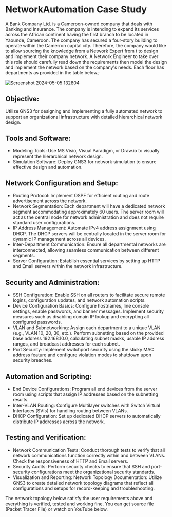 # NetworkAutomation Case Study



A Bank Company Ltd. is a Cameroon-owned company that deals with Banking and Insurance. The company is intending to expand its services across the African continent having the first branch to be located in Yaounde, Cameroon. The company has secured a four-story building to operate within the Camerron capital city. Therefore, the company would like to allow sourcing the knowledge from a Network Expert from t to design and implement their company network. A Network Engineer to take over this role should carefully read down the requirements then model the design and implement the network based on the company's needs. Each floor has departments as provided in the table below.;

![Screenshot 2024-05-05 132804](https://github.com/LKLespa/creative-skills-hub-2/assets/123896407/4106cfd0-1e89-40f0-9f5c-b300cf42cd97)



## Objective: 
Utilize GNS3 for designing and implementing a fully automated network to support an organizational infrastructure with detailed hierarchical network design.

## Tools and Software:
- Modeling Tools:
   Use MS Visio, Visual Paradigm, or Draw.io to visually represent the hierarchical network design.
- Simulation Software:
   Deploy GNS3 for network simulation to ensure effective design and automation.
## Network Configuration and Setup:
- Routing Protocol:
   Implement OSPF for efficient routing and route advertisement across the network.
- Network Segmentation:
  Each department will have a dedicated network segment accommodating approximately 60 users. The server room will act as the central node for network administration and does not require standard user configurations.
- IP Address Management:
   Automate IPv4 address assignment using DHCP. The DHCP servers will be centrally located in the server room for dynamic IP management across all devices.
- Inter-Department Communication:
  Ensure all departmental networks are interconnected, allowing seamless communication between different segments.
- Server Configuration:
 Establish essential services by setting up HTTP and Email servers within the network infrastructure.
## Security and Administration:
- SSH Configuration:
  Enable SSH on all routers to facilitate secure remote logins, configuration updates, and network automation scripts.
- Device Configuration Basics:
 Configure hostnames, line console settings, enable passwords, and banner messages. Implement security measures such as disabling domain IP lookup and encrypting all configured passwords.
- VLAN and Subnetworking:
 Assign each department to a unique VLAN (e.g., VLAN 10, 20, 30, etc.). Perform subnetting based on the provided base address 192.168.10.0, calculating subnet masks, usable IP address ranges, and broadcast addresses for each subnet.
- Port Security:
   Implement switchport security using the sticky MAC address feature and configure violation modes to shutdown upon security breaches.
## Automation and Scripting:
- End Device Configurations:
   Program all end devices from the server room using scripts that assign IP addresses based on the subnetting results.
- Inter-VLAN Routing:
   Configure Multilayer switches with Switch Virtual Interfaces (SVIs) for handling routing between VLANs.
- DHCP Configuration:
  Set up dedicated DHCP servers to automatically distribute IP addresses across the network.
## Testing and Verification:
- Network Communication Tests:
   Conduct thorough tests to verify that all network communications function correctly within and between VLANs. Check the responsiveness of HTTP and Email servers.
- Security Audits:
   Perform security checks to ensure that SSH and port-security configurations meet the organizational security standards.
- Visualization and Reporting:
Network Topology Documentation: Utilize GNS3 to create detailed network topology diagrams that reflect all configurations and setups for record-keeping and troubleshooting.

The network topology below satisfy the user requirements above and everything is verified, tested and working fine. You can get source file (Packet Tracer File) or watch on YouTube below.


